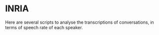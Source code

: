 # INRIA
Here are several scripts to analyse the transcriptions of conversations, in terms of speech rate of each speaker.
